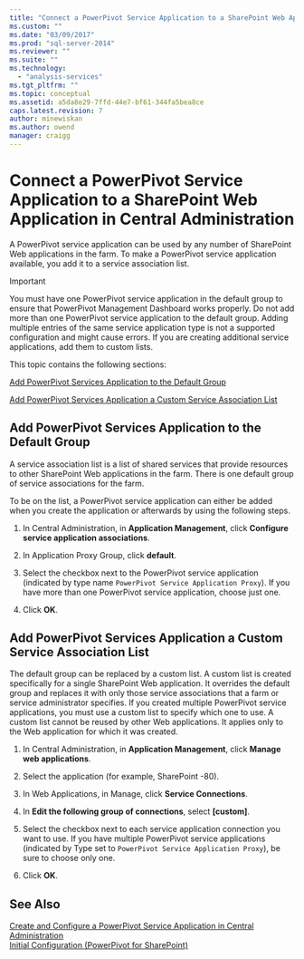 ```yaml
---
title: "Connect a PowerPivot Service Application to a SharePoint Web Application in Central Administration | Microsoft Docs"
ms.custom: ""
ms.date: "03/09/2017"
ms.prod: "sql-server-2014"
ms.reviewer: ""
ms.suite: ""
ms.technology: 
  - "analysis-services"
ms.tgt_pltfrm: ""
ms.topic: conceptual
ms.assetid: a5da8e29-7ffd-44e7-bf61-344fa5bea8ce
caps.latest.revision: 7
author: minewiskan
ms.author: owend
manager: craigg
---
```

# Connect a PowerPivot Service Application to a SharePoint Web Application in Central Administration
  A PowerPivot service application can be used by any number of SharePoint Web applications in the farm. To make a PowerPivot service application available, you add it to a service association list.  
  
> [!IMPORTANT]  
>  You must have one PowerPivot service application in the default group to ensure that PowerPivot Management Dashboard works properly. Do not add more than one PowerPivot service application to the default group. Adding multiple entries of the same service application type is not a supported configuration and might cause errors. If you are creating additional service applications, add them to custom lists.  
  
 This topic contains the following sections:  
  
 [Add PowerPivot Services Application to the Default Group](#default)  
  
 [Add PowerPivot Services Application a Custom Service Association List](#custom)  
  
##  <a name="default"></a> Add PowerPivot Services Application to the Default Group  
 A service association list is a list of shared services that provide resources to other SharePoint Web applications in the farm. There is one default group of service associations for the farm.  
  
 To be on the list, a PowerPivot service application can either be added when you create the application or afterwards by using the following steps.  
  
1.  In Central Administration, in **Application Management**, click **Configure service application associations**.  
  
2.  In Application Proxy Group, click **default**.  
  
3.  Select the checkbox next to the PowerPivot service application (indicated by type name `PowerPivot Service Application Proxy`). If you have more than one PowerPivot service application, choose just one.  
  
4.  Click **OK**.  
  
##  <a name="custom"></a> Add PowerPivot Services Application a Custom Service Association List  
 The default group can be replaced by a custom list. A custom list is created specifically for a single SharePoint Web application. It overrides the default group and replaces it with only those service associations that a farm or service administrator specifies. If you created multiple PowerPivot service applications, you must use a custom list to specify which one to use. A custom list cannot be reused by other Web applications. It applies only to the Web application for which it was created.  
  
1.  In Central Administration, in **Application Management**, click **Manage web applications**.  
  
2.  Select the application (for example, SharePoint -80).  
  
3.  In Web Applications, in Manage, click **Service Connections**.  
  
4.  In **Edit the following group of connections**, select **[custom]**.  
  
5.  Select the checkbox next to each service application connection you want to use. If you have multiple PowerPivot service applications (indicated by Type set to `PowerPivot Service Application Proxy`), be sure to choose only one.  
  
6.  Click **OK**.  
  
## See Also  
 [Create and Configure a PowerPivot Service Application in Central Administration](create-and-configure-power-pivot-service-application-in-ca.md)   
 [Initial Configuration &#40;PowerPivot for SharePoint&#41;](../../sql-server/install/initial-configuration-powerpivot-for-sharepoint.md)  
  
  
